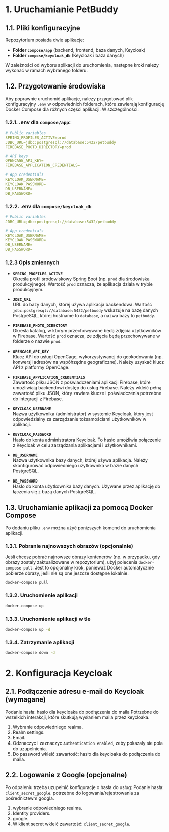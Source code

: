 ﻿# 1. Uruchamianie PetBuddy

## 1.1. Pliki konfiguracyjne
Repozytorium posiada dwie aplikacje:

- **Folder `compose/app`** (backend, frontend, baza danych, Keycloak)
- **Folder `compose/keycloak_db`** (Keycloak i baza danych)

W zależności od wyboru aplikacji do uruchomienia, następne kroki należy wykonać w ramach wybranego folderu.

## 1.2. Przygotowanie środowiska

Aby poprawnie uruchomić aplikację, należy przygotować plik konfiguracyjny `.env` w odpowiednich folderach, które zawierają konfigurację Docker Compose dla różnych części aplikacji. W szczególności:

### 1.2.1. .env dla `compose/app`:
```yml
# Public variables
SPRING_PROFILES_ACTIVE=prod
JDBC_URL=jdbc:postgresql://database:5432/petbuddy
FIREBASE_PHOTO_DIRECTORY=prod

# API keys
OPENCAGE_API_KEY=
FIREBASE_APPLICATION_CREDENTIALS= 

# App credentials
KEYCLOAK_USERNAME=
KEYCLOAK_PASSWORD=
DB_USERNAME=
DB_PASSWORD=
```


### 1.2.2. .env dla `compose/keycloak_db`
```yml
# Public variables
JDBC_URL=jdbc:postgresql://database:5432/petbuddy

# App credentials
KEYCLOAK_USERNAME=
KEYCLOAK_PASSWORD=
DB_USERNAME=
DB_PASSWORD=
```

### 1.2.3 Opis zmiennych
- **`SPRING_PROFILES_ACTIVE`**  
  Określa profil środowiskowy Spring Boot (np. `prod` dla środowiska produkcyjnego). Wartość `prod` oznacza, że aplikacja działa w trybie produkcyjnym.

- **`JDBC_URL`**  
  URL do bazy danych, której używa aplikacja backendowa. Wartość `jdbc:postgresql://database:5432/petbuddy` wskazuje na bazę danych PostgreSQL, której hostname to `database`, a nazwa bazy to `petbuddy`.

- **`FIREBASE_PHOTO_DIRECTORY`**  
  Określa katalog, w którym przechowywane będą zdjęcia użytkowników w Firebase. Wartość `prod` oznacza, że zdjęcia będą przechowywane w folderze o nazwie `prod`.

- **`OPENCAGE_API_KEY`**  
  Klucz API do usługi OpenCage, wykorzystywanej do geokodowania (np. konwersji adresów na współrzędne geograficzne). Należy uzyskać klucz API z platformy OpenCage.

- **`FIREBASE_APPLICATION_CREDENTIALS`**  
  Zawartość pliku JSON z poświadczeniami aplikacji Firebase, które umożliwiają backendowi dostęp do usług Firebase. Należy wkleić pełną zawartość pliku JSON, który zawiera klucze i poświadczenia potrzebne do integracji z Firebase.

- **`KEYCLOAK_USERNAME`**  
  Nazwa użytkownika (administrator) w systemie Keycloak, który jest odpowiedzialny za zarządzanie tożsamościami użytkowników w aplikacji.

- **`KEYCLOAK_PASSWORD`**  
  Hasło do konta administratora Keycloak. To hasło umożliwia połączenie z Keycloak w celu zarządzania aplikacjami i użytkownikami.

- **`DB_USERNAME`**  
  Nazwa użytkownika bazy danych, której używa aplikacja. Należy skonfigurować odpowiedniego użytkownika w bazie danych PostgreSQL.

- **`DB_PASSWORD`**  
  Hasło do konta użytkownika bazy danych. Używane przez aplikację do łączenia się z bazą danych PostgreSQL.

## 1.3. Uruchamianie aplikacji za pomocą Docker Compose

Po dodaniu pliku `.env` można użyć poniższych komend do uruchomienia aplikacji.

### 1.3.1. Pobranie najnowszych obrazów (opcjonalnie)

Jeśli chcesz pobrać najnowsze obrazy kontenerów (np. w przypadku, gdy obrazy zostały zaktualizowane w repozytorium), użyj polecenia `docker-compose pull`. Jest to opcjonalny krok, ponieważ Docker automatycznie pobierze obrazy, jeśli nie są one jeszcze dostępne lokalnie.

```bash
docker-compose pull
```

### 1.3.2. Uruchomienie aplikacji
```bash
docker-compose up
```

### 1.3.3. Uruchomienie aplikacji w tle
```bash
docker-compose up -d
```

### 1.3.4. Zatrzymanie aplikacji
```bash
docker-compose down -d
```

# 2. Konfiguracja Keycloak
## 2.1. Podłączenie adresu e-mail do Keycloak (wymagane)
Podanie hasła: hasło dla keycloaka do podłączenia do maila
Potrzebne do wszelkich interakcji, które skutkują wysłaniem maila przez keycloaka.

1. Wybranie odpowiedniego realma.
2. Realm settings.
3. Email.
4. Odznaczyc i zaznaczyc `Authentication enabled`, zeby pokazaly sie pola do uzupelnienia.
5. Do password wkleić zawartość: hasło dla keycloaka do podłączenia do maila.

## 2.2. Logowanie z Google (opcjonalne)
Po odpaleniu trzeba uzupełnić konfiguracje o hasła do usług:
Podanie hasła: `client_secret_google`.
potrzebne do logowania/rejestrowania za pośrednictewm googla.

1. wybranie odpowiedniego realma.
2. Identity providers.
3. google.
4. W klient secret wkleić zawartość: `client_secret_google`.